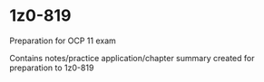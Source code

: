 # 1z0-819
Preparation for OCP 11 exam

Contains notes/practice application/chapter summary created for preparation to 1z0-819
